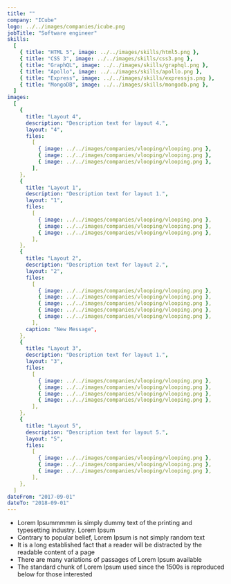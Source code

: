 ```yaml
---
title: ""
company: "ICube"
logo: ../../images/companies/icube.png
jobTitle: "Software engineer"
skills:
  [
    { title: "HTML 5", image: ../../images/skills/html5.png },
    { title: "CSS 3", image: ../../images/skills/css3.png },
    { title: "GraphQL", image: ../../images/skills/graphql.png },
    { title: "Apollo", image: ../../images/skills/apollo.png },
    { title: "Express", image: ../../images/skills/expressjs.png },
    { title: "MongoDB", image: ../../images/skills/mongodb.png },
  ]
images:
  [
    {
      title: "Layout 4",
      description: "Description text for layout 4.",
      layout: "4",
      files:
        [
          { image: ../../images/companies/vlooping/vlooping.png },
          { image: ../../images/companies/vlooping/vlooping.png },
          { image: ../../images/companies/vlooping/vlooping.png },
        ],
    },
    {
      title: "Layout 1",
      description: "Description text for layout 1.",
      layout: "1",
      files:
        [
          { image: ../../images/companies/vlooping/vlooping.png },
          { image: ../../images/companies/vlooping/vlooping.png },
          { image: ../../images/companies/vlooping/vlooping.png },
        ],
    },
    {
      title: "Layout 2",
      description: "Description text for layout 2.",
      layout: "2",
      files:
        [
          { image: ../../images/companies/vlooping/vlooping.png },
          { image: ../../images/companies/vlooping/vlooping.png },
          { image: ../../images/companies/vlooping/vlooping.png },
          { image: ../../images/companies/vlooping/vlooping.png },
          { image: ../../images/companies/vlooping/vlooping.png },
        ],
      caption: "New Message",
    },
    {
      title: "Layout 3",
      description: "Description text for layout 1.",
      layout: "3",
      files:
        [
          { image: ../../images/companies/vlooping/vlooping.png },
          { image: ../../images/companies/vlooping/vlooping.png },
          { image: ../../images/companies/vlooping/vlooping.png },
          { image: ../../images/companies/vlooping/vlooping.png },
        ],
    },
    {
      title: "Layout 5",
      description: "Description text for layout 5.",
      layout: "5",
      files:
        [
          { image: ../../images/companies/vlooping/vlooping.png },
          { image: ../../images/companies/vlooping/vlooping.png },
          { image: ../../images/companies/vlooping/vlooping.png },
        ],
    },
  ]
dateFrom: "2017-09-01"
dateTo: "2018-09-01"
---
```


- Lorem Ipsummmmm is simply dummy text of the printing and typesetting industry. Lorem Ipsum
- Contrary to popular belief, Lorem Ipsum is not simply random text
- It is a long established fact that a reader will be distracted by the readable content of a page
- There are many variations of passages of Lorem Ipsum available
- The standard chunk of Lorem Ipsum used since the 1500s is reproduced below for those interested
